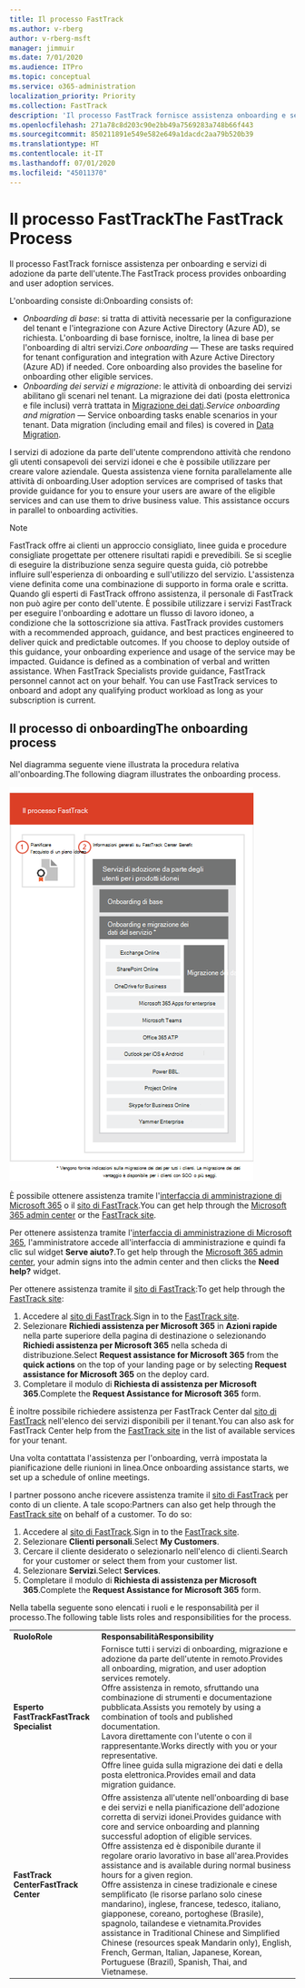 ```yaml
---
title: Il processo FastTrack
ms.author: v-rberg
author: v-rberg-msft
manager: jimmuir
ms.date: 7/01/2020
ms.audience: ITPro
ms.topic: conceptual
ms.service: o365-administration
localization_priority: Priority
ms.collection: FastTrack
description: 'Il processo FastTrack fornisce assistenza onboarding e servizi di adozione da parte dell’utente. '
ms.openlocfilehash: 271a78c8d203c90e2bb49a7569283a748b66f443
ms.sourcegitcommit: 850211891e549e582e649a1dacdc2aa79b520b39
ms.translationtype: HT
ms.contentlocale: it-IT
ms.lasthandoff: 07/01/2020
ms.locfileid: "45011370"
---
```

# <a name="the-fasttrack-process"></a><span data-ttu-id="4d907-103">Il processo FastTrack</span><span class="sxs-lookup"><span data-stu-id="4d907-103">The FastTrack Process</span></span>

<span data-ttu-id="4d907-104">Il processo FastTrack fornisce assistenza per onboarding e servizi di adozione da parte dell'utente.</span><span class="sxs-lookup"><span data-stu-id="4d907-104">The FastTrack process provides onboarding and user adoption services.</span></span> 
  
<span data-ttu-id="4d907-105">L'onboarding consiste di:</span><span class="sxs-lookup"><span data-stu-id="4d907-105">Onboarding consists of:</span></span>
  
- <span data-ttu-id="4d907-p101">*Onboarding di base*: si tratta di attività necessarie per la configurazione del tenant e l'integrazione con Azure Active Directory (Azure AD), se richiesta. L'onboarding di base fornisce, inoltre, la linea di base per l'onboarding di altri servizi.</span><span class="sxs-lookup"><span data-stu-id="4d907-p101">*Core onboarding* — These are tasks required for tenant configuration and integration with Azure Active Directory (Azure AD) if needed. Core onboarding also provides the baseline for onboarding other eligible services.</span></span> 
- <span data-ttu-id="4d907-p102">*Onboarding dei servizi e migrazione*: le attività di onboarding dei servizi abilitano gli scenari nel tenant. La migrazione dei dati (posta elettronica e file inclusi) verrà trattata in [Migrazione dei dati](O365-data-migration.md).</span><span class="sxs-lookup"><span data-stu-id="4d907-p102">*Service onboarding and migration* — Service onboarding tasks enable scenarios in your tenant. Data migration (including email and files) is covered in [Data Migration](O365-data-migration.md).</span></span> 
    
<span data-ttu-id="4d907-p103">I servizi di adozione da parte dell'utente comprendono attività che rendono gli utenti consapevoli dei servizi idonei e che è possibile utilizzare per creare valore aziendale. Questa assistenza viene fornita parallelamente alle attività di onboarding.</span><span class="sxs-lookup"><span data-stu-id="4d907-p103">User adoption services are comprised of tasks that provide guidance for you to ensure your users are aware of the eligible services and can use them to drive business value. This assistance occurs in parallel to onboarding activities.</span></span>
  
> [!NOTE]
> <span data-ttu-id="4d907-p104">FastTrack offre ai clienti un approccio consigliato, linee guida e procedure consigliate progettate per ottenere risultati rapidi e prevedibili. Se si sceglie di eseguire la distribuzione senza seguire questa guida, ciò potrebbe influire sull'esperienza di onboarding e sull'utilizzo del servizio. L'assistenza viene definita come una combinazione di supporto in forma orale e scritta. Quando gli esperti di FastTrack offrono assistenza, il personale di FastTrack non può agire per conto dell'utente. È possibile utilizzare i servizi FastTrack per eseguire l'onboarding e adottare un flusso di lavoro idoneo, a condizione che la sottoscrizione sia attiva. </span><span class="sxs-lookup"><span data-stu-id="4d907-p104">FastTrack provides customers with a recommended approach, guidance, and best practices engineered to deliver quick and predictable outcomes. If you choose to deploy outside of this guidance, your onboarding experience and usage of the service may be impacted. Guidance is defined as a combination of verbal and written assistance. When FastTrack Specialists provide guidance, FastTrack personnel cannot act on your behalf. You can use FastTrack services to onboard and adopt any qualifying product workload as long as your subscription is current.</span></span> 
  
## <a name="the-onboarding-process"></a><span data-ttu-id="4d907-117">Il processo di onboarding</span><span class="sxs-lookup"><span data-stu-id="4d907-117">The onboarding process</span></span>

<span data-ttu-id="4d907-118">Nel diagramma seguente viene illustrata la procedura relativa all'onboarding.</span><span class="sxs-lookup"><span data-stu-id="4d907-118">The following diagram illustrates the onboarding process.</span></span>
  
![Sequenza temporale per l'uso del vantaggio dell'onboarding](media/o365-onboarding-timeline-m365-apps.png)
  
<span data-ttu-id="4d907-120">È possibile ottenere assistenza tramite l'[interfaccia di amministrazione di Microsoft 365](https://go.microsoft.com/fwlink/?linkid=2032704) o il [sito di FastTrack](https://go.microsoft.com/fwlink/?linkid=780698).</span><span class="sxs-lookup"><span data-stu-id="4d907-120">You can get help through the [Microsoft 365 admin center](https://go.microsoft.com/fwlink/?linkid=2032704) or the [FastTrack site](https://go.microsoft.com/fwlink/?linkid=780698).</span></span> 

<span data-ttu-id="4d907-121">Per ottenere assistenza tramite l'[interfaccia di amministrazione di Microsoft 365](https://go.microsoft.com/fwlink/?linkid=2032704), l'amministratore accede all'interfaccia di amministrazione e quindi fa clic sul widget **Serve aiuto?**.</span><span class="sxs-lookup"><span data-stu-id="4d907-121">To get help through the [Microsoft 365 admin center](https://go.microsoft.com/fwlink/?linkid=2032704), your admin signs into the admin center and then clicks the **Need help?** widget.</span></span> 

<span data-ttu-id="4d907-122">Per ottenere assistenza tramite il [sito di FastTrack](https://go.microsoft.com/fwlink/?linkid=780698):</span><span class="sxs-lookup"><span data-stu-id="4d907-122">To get help through the [FastTrack site](https://go.microsoft.com/fwlink/?linkid=780698):</span></span> 
1.    <span data-ttu-id="4d907-123">Accedere al [sito di FastTrack](https://go.microsoft.com/fwlink/?linkid=780698).</span><span class="sxs-lookup"><span data-stu-id="4d907-123">Sign in to the [FastTrack site](https://go.microsoft.com/fwlink/?linkid=780698).</span></span> 
2.    <span data-ttu-id="4d907-124">Selezionare **Richiedi assistenza per Microsoft 365** in **Azioni rapide** nella parte superiore della pagina di destinazione o selezionando **Richiedi assistenza per Microsoft 365** nella scheda di distribuzione.</span><span class="sxs-lookup"><span data-stu-id="4d907-124">Select **Request assistance for Microsoft 365** from the **quick actions** on the top of your landing page or by selecting **Request assistance for Microsoft 365** on the deploy card.</span></span>
3.    <span data-ttu-id="4d907-125">Completare il modulo di **Richiesta di assistenza per Microsoft 365**.</span><span class="sxs-lookup"><span data-stu-id="4d907-125">Complete the **Request Assistance for Microsoft 365** form.</span></span> 
  
 <span data-ttu-id="4d907-126">È inoltre possibile richiedere assistenza per FastTrack Center dal [sito di FastTrack](https://go.microsoft.com/fwlink/?linkid=780698) nell'elenco dei servizi disponibili per il tenant.</span><span class="sxs-lookup"><span data-stu-id="4d907-126">You can also ask for FastTrack Center help from the [FastTrack site](https://go.microsoft.com/fwlink/?linkid=780698) in the list of available services for your tenant.</span></span> 
    
 <span data-ttu-id="4d907-127">Una volta contattata l'assistenza per l'onboarding, verrà impostata la pianificazione delle riunioni in linea.</span><span class="sxs-lookup"><span data-stu-id="4d907-127">Once onboarding assistance starts, we set up a schedule of online meetings.</span></span>
    
<span data-ttu-id="4d907-p105">I partner possono anche ricevere assistenza tramite il [sito di FastTrack](https://go.microsoft.com/fwlink/?linkid=780698) per conto di un cliente. A tale scopo:</span><span class="sxs-lookup"><span data-stu-id="4d907-p105">Partners can also get help through the [FastTrack site](https://go.microsoft.com/fwlink/?linkid=780698) on behalf of a customer. To do so:</span></span>
1.    <span data-ttu-id="4d907-130">Accedere al [sito di FastTrack](https://go.microsoft.com/fwlink/?linkid=780698).</span><span class="sxs-lookup"><span data-stu-id="4d907-130">Sign in to the [FastTrack site](https://go.microsoft.com/fwlink/?linkid=780698).</span></span> 
2.    <span data-ttu-id="4d907-131">Selezionare **Clienti personali**.</span><span class="sxs-lookup"><span data-stu-id="4d907-131">Select **My Customers**.</span></span>
3.    <span data-ttu-id="4d907-132">Cercare il cliente desiderato o selezionarlo nell'elenco di clienti.</span><span class="sxs-lookup"><span data-stu-id="4d907-132">Search for your customer or select them from your customer list.</span></span>
4.    <span data-ttu-id="4d907-133">Selezionare **Servizi**.</span><span class="sxs-lookup"><span data-stu-id="4d907-133">Select **Services**.</span></span>
5.    <span data-ttu-id="4d907-134">Completare il modulo di **Richiesta di assistenza per Microsoft 365**.</span><span class="sxs-lookup"><span data-stu-id="4d907-134">Complete the **Request Assistance for Microsoft 365** form.</span></span> 

<span data-ttu-id="4d907-135">Nella tabella seguente sono elencati i ruoli e le responsabilità per il processo.</span><span class="sxs-lookup"><span data-stu-id="4d907-135">The following table lists roles and responsibilities for the process.</span></span>
    
|||
|:-----|:-----|
|<span data-ttu-id="4d907-136">**Ruolo**</span><span class="sxs-lookup"><span data-stu-id="4d907-136">**Role**</span></span> <br/> |<span data-ttu-id="4d907-137">**Responsabilità**</span><span class="sxs-lookup"><span data-stu-id="4d907-137">**Responsibility**</span></span> <br/> |
|<span data-ttu-id="4d907-138">**Esperto FastTrack**</span><span class="sxs-lookup"><span data-stu-id="4d907-138">**FastTrack Specialist**</span></span> <br/> |<span data-ttu-id="4d907-139">Fornisce tutti i servizi di onboarding, migrazione e adozione da parte dell'utente in remoto.</span><span class="sxs-lookup"><span data-stu-id="4d907-139">Provides all onboarding, migration, and user adoption services remotely.</span></span>  <br/> <span data-ttu-id="4d907-140">Offre assistenza in remoto, sfruttando una combinazione di strumenti e documentazione pubblicata.</span><span class="sxs-lookup"><span data-stu-id="4d907-140">Assists you remotely by using a combination of tools and published documentation.</span></span> <br/> <span data-ttu-id="4d907-141">Lavora direttamente con l'utente o con il rappresentante.</span><span class="sxs-lookup"><span data-stu-id="4d907-141">Works directly with you or your representative.</span></span> <br/> <span data-ttu-id="4d907-142">Offre linee guida sulla migrazione dei dati e della posta elettronica.</span><span class="sxs-lookup"><span data-stu-id="4d907-142">Provides email and data migration guidance.</span></span>|
|<span data-ttu-id="4d907-143">**FastTrack Center**</span><span class="sxs-lookup"><span data-stu-id="4d907-143">**FastTrack Center**</span></span>  <br/> |<span data-ttu-id="4d907-144">Offre assistenza all'utente nell'onboarding di base e dei servizi e nella pianificazione dell'adozione corretta di servizi idonei.</span><span class="sxs-lookup"><span data-stu-id="4d907-144">Provides guidance with core and service onboarding and planning successful adoption of eligible services.</span></span>  <br/> <span data-ttu-id="4d907-145">Offre assistenza ed è disponibile durante il regolare orario lavorativo in base all'area.</span><span class="sxs-lookup"><span data-stu-id="4d907-145">Provides assistance and is available during normal business hours for a given region.</span></span> <br/> <span data-ttu-id="4d907-146">Offre assistenza in cinese tradizionale e cinese semplificato (le risorse parlano solo cinese mandarino), inglese, francese, tedesco, italiano, giapponese, coreano, portoghese (Brasile), spagnolo, tailandese e vietnamita.</span><span class="sxs-lookup"><span data-stu-id="4d907-146">Provides assistance in Traditional Chinese and Simplified Chinese (resources speak Mandarin only), English, French, German, Italian, Japanese, Korean, Portuguese (Brazil), Spanish, Thai, and Vietnamese.</span></span>|
